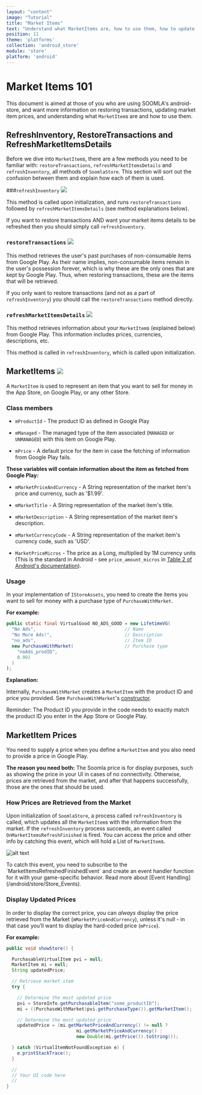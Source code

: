 ```yaml
---
layout: "content"
image: "Tutorial"
title: "Market Items"
text: "Understand what MarketItems are, how to use them, how to update market prices and details, and restore transactions."
position: 11
theme: 'platforms'
collection: 'android_store'
module: 'store'
platform: 'android'
---
```


# Market Items 101

This document is aimed at those of you who are using SOOMLA's android-store, and want more information on restoring transactions, updating market item prices, and understanding what `MarketItem`s are and how to use them.

## RefreshInventory, RestoreTransactions and RefreshMarketItemsDetails

Before we dive into `MarketItem`s, there are a few methods you need to be familiar with: `restoreTransactions`, `refreshMarketItemsDetails` and `refreshInventory`, all methods of `SoomlaStore`. This section will sort out the confusion between them and explain how each of them is used.

###`refreshInventory` <a href="https://github.com/soomla/android-store/blob/master/SoomlaAndroidStore/src/com/soomla/store/SoomlaStore.java#L306" target="_blank"><img class="link-icon-small" src="/img/tutorial_img/linkImg.png"></a>

This method is called upon initialization, and runs `restoreTransactions` followed by `refreshMarketItemsDetails` (see method explanations below).

If you want to restore transactions AND want your market items details to be refreshed then you should simply call `refreshInventory`.

### `restoreTransactions` <a href="https://github.com/soomla/android-store/blob/master/SoomlaAndroidStore/src/com/soomla/store/SoomlaStore.java#L150" target="_blank"><img class="link-icon-small" src="/img/tutorial_img/linkImg.png"></a>

This method retrieves the user's past purchases of non-consumable items from Google Play. As their name implies, non-consumable items remain in the user's possession forever, which is why these are the only ones that are kept by Google Play. Thus, when restoring transactions, these are the items that will be retrieved.

If you only want to restore transactions (and not as a part of `refreshInventory`) you should call the `restoreTransactions` method directly.

### `refreshMarketItemsDetails` <a href="https://github.com/soomla/android-store/blob/master/SoomlaAndroidStore/src/com/soomla/store/SoomlaStore.java#L223" target="_blank"><img class="link-icon-small" src="/img/tutorial_img/linkImg.png"></a>

This method retrieves information about your `MarketItem`s (explained below) from Google Play. This information includes prices, currencies, descriptions, etc.

This method is called in `refreshInventory`, which is called upon initialization.

## MarketItems <a href="https://github.com/soomla/android-store/blob/master/SoomlaAndroidStore/src/com/soomla/store/domain/MarketItem.java" target="_blank"><img class="link-icon" src="/img/tutorial_img/linkImg.png"></a>

A `MarketItem` is used to represent an item that you want to sell for money in the App Store, on Google Play, or any other Store.

### Class members

- `mProductId` - The product ID as defined in Google Play

- `mManaged` - The managed type of the item associated (`MANAGED` or `UNMANAGED`) with this item on Google Play.

- `mPrice` - A default price for the item in case the fetching of information from Google Play fails.

**These variables will contain information about the item as fetched from Google Play:**

- `mMarketPriceAndCurrency` - A String representation of the market item's price and currency, such as '$1.99'.

- `mMarketTitle` - A String representation of the market item's title.

- `mMarketDescription` - A String representation of the market item's description.

- `mMarketCurrencyCode` - A String representation of the market item's currency code, such as 'USD'.

- `MarketPriceMicros` - The price as a Long, multiplied by 1M currency units (This is the standard in Android - see `price_amount_micros` in [Table 2 of Android's documentation](http://developer.android.com/google/play/billing/billing_reference.html#getSkuDetails)).

### Usage

In your implementation of `IStoreAssets`, you need to create the items you want to sell for money with a purchase type of `PurchaseWithMarket`.

**For example:**

``` java
public static final VirtualGood NO_ADS_GOOD = new LifetimeVG(
  "No Ads",                                 // Name
  "No More Ads!",                           // Description
  "no_ads",                                 // Item ID
  new PurchaseWithMarket(                   // Purchase type
    "noAds_prodID",  
    0.99)
  )  
);
```

**Explanation:**

Internally, `PurchaseWithMarket` creates a `MarketItem` with the product ID and price you provided. See `PurchaseWithMarket`'s [constructor](https://github.com/soomla/android-store/blob/master/SoomlaAndroidStore/src/com/soomla/store/purchaseTypes/PurchaseWithMarket.java#L43).

<div class="info-box">Reminder: The Product ID you provide in the code needs to exactly match the product ID you enter in the App Store or Google Play.</div>

## MarketItem Prices

You need to supply a price when you define a `MarketItem` and you also need to provide a price in Google Play.

**The reason you need both:** The Soomla price is for display purposes, such as showing the price in your UI in cases of no connectivity. Otherwise, prices are retrieved from the market, and after that happens successfully, those are the ones that should be used.

### How Prices are Retrieved from the Market

Upon initialization of `SoomlaStore`, a process called `refreshInventory` is called, which updates all the `MarketItem`s with the information from the market. If the `refreshInventory` process succeeds, an event called `OnMarketItemsRefreshFinished` is fired. You can access the price and other info by catching this event, which will hold a List of `MarketItem`s.

![alt text](/img/tutorial_img/profile/retrievePrices.png "Soomla Economy Model")

<div class="info-box"> To catch this event, you need to subscribe to the `MarketItemsRefreshedFinishedEvent` and create an event handler function for it with your game-specific behavior. Read more about [Event Handling](/android/store/Store_Events). </div>

### Display Updated Prices

In order to display the correct price, you can *always* display the price retrieved from the Market (`mMarketPriceAndCurrency`), unless it's null - in that case you’ll want to display the hard-coded price (`mPrice`).

**For example:**

``` java
public void showStore() {

  PurchasableVirtualItem pvi = null;
  MarketItem mi = null;
  String updatedPrice;

  // Retrieve market item
  try {

    // Determine the most updated price
    pvi = StoreInfo.getPurchasableItem("some_productID");
    mi = ((PurchaseWithMarket)pvi.getPurchaseType()).getMarketItem();

    // Determine the most updated price
    updatedPrice = (mi.getMarketPriceAndCurrency() != null ?
                          mi.getMarketPriceAndCurrency() :
                          new Double(mi.getPrice()).toString());

  } catch (VirtualItemNotFoundException e) {
    e.printStackTrace();
  }

  //
  // Your UI code here
  //
}

```
